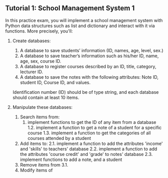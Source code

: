 ## Tutorial 1: School Management System 1

In this practice exam, you will implement a school management system with Python data structures such as list and dictionary and interact with it via functions. More precisely, you'll:
1. Create databases:
   1. A database to save students’ information (ID, names, age, level, sex.)
   2. A database to save teacher’s information such as his/her ID, name, age, sex, course ID.
   3. A database to register courses described by an ID, title, category, lecturer ID.
   4. A database to save the notes with the following attributes: Note ID, student ID, Course ID, and values.
   
   Identification number (ID) should be of type string, and each database should contain at least 10 items.
   
2. Manipulate these databases:
   1. Search items from:
      1. implement functions to get the ID of any item from a database
      1.2. implement a function to get a note of a student for a specific course
      1.3. implement a function to get the categories of all courses attended by a student
   2. Add items to:
      2.1. implement a function to add the attributes 'income' and 'skills' to teachers' database
      2.2. implement a function to add the attributes 'course credit' and 'grade' to notes' database
      2.3. implement functions to add a note, and a student
   3. Remove items from
      3.1. 
   4. Modify items of
